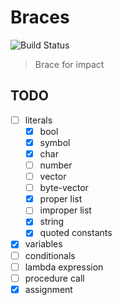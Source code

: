 # Braces
![Build Status](https://https://github.com/certainty/braces/blob/switch-to-actions/.github/workflows/rust.yml/badge.svg?branch=main)

> Brace for impact



## TODO

- [ ] literals
  - [x] bool
  - [x] symbol
  - [x] char
  - [ ] number
  - [ ] vector
  - [ ] byte-vector
  - [x] proper list 
  - [ ] improper list 
  - [x] string
  - [x] quoted constants
  
- [x] variables
- [ ] conditionals
- [ ] lambda expression
- [ ] procedure call
- [x] assignment
